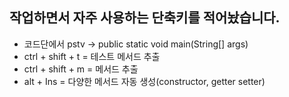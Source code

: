 ## 작업하면서 자주 사용하는 단축키를 적어놨습니다.
- 코드단에서 pstv -> public static void main(String[] args)   
- ctrl + shift + t = 테스트 메서드 추출
- ctrl + shift + m = 메서드 추출
- alt + Ins = 다양한 메서드 자동 생성(constructor, getter setter)